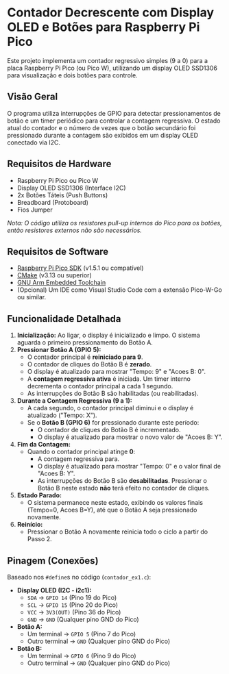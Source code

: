 # Contador Decrescente com Display OLED e Botões para Raspberry Pi Pico

Este projeto implementa um contador regressivo simples (9 a 0) para a placa Raspberry Pi Pico (ou Pico W), utilizando um display OLED SSD1306 para visualização e dois botões para controle.

## Visão Geral

O programa utiliza interrupções de GPIO para detectar pressionamentos de botão e um timer periódico para controlar a contagem regressiva. O estado atual do contador e o número de vezes que o botão secundário foi pressionado durante a contagem são exibidos em um display OLED conectado via I2C.

## Requisitos de Hardware

*   Raspberry Pi Pico ou Pico W
*   Display OLED SSD1306 (Interface I2C)
*   2x Botões Táteis (Push Buttons)
*   Breadboard (Protoboard)
*   Fios Jumper

*Nota: O código utiliza os resistores pull-up internos do Pico para os botões, então resistores externos não são necessários.*

## Requisitos de Software

*   [Raspberry Pi Pico SDK](https://github.com/raspberrypi/pico-sdk) (v1.5.1 ou compatível)
*   [CMake](https://cmake.org/) (v3.13 ou superior)
*   [GNU Arm Embedded Toolchain](https://developer.arm.com/tools-and-software/open-source-software/developer-tools/gnu-toolchain/gnu-rm)
*   (Opcional) Um IDE como Visual Studio Code com a extensão Pico-W-Go ou similar.

## Funcionalidade Detalhada

1.  **Inicialização:** Ao ligar, o display é inicializado e limpo. O sistema aguarda o primeiro pressionamento do Botão A.
2.  **Pressionar Botão A (GPIO 5):**
    *   O contador principal é **reiniciado para 9**.
    *   O contador de cliques do Botão B é **zerado**.
    *   O display é atualizado para mostrar "Tempo: 9" e "Acoes B: 0".
    *   A **contagem regressiva ativa** é iniciada. Um timer interno decrementa o contador principal a cada 1 segundo.
    *   As interrupções do Botão B são habilitadas (ou reabilitadas).
3.  **Durante a Contagem Regressiva (9 a 1):**
    *   A cada segundo, o contador principal diminui e o display é atualizado ("Tempo: X").
    *   Se o **Botão B (GPIO 6)** for pressionado durante este período:
        *   O contador de cliques do Botão B é incrementado.
        *   O display é atualizado para mostrar o novo valor de "Acoes B: Y".
4.  **Fim da Contagem:**
    *   Quando o contador principal atinge **0**:
        *   A contagem regressiva para.
        *   O display é atualizado para mostrar "Tempo: 0" e o valor final de "Acoes B: Y".
        *   As interrupções do Botão B são **desabilitadas**. Pressionar o Botão B neste estado **não** terá efeito no contador de cliques.
5.  **Estado Parado:**
    *   O sistema permanece neste estado, exibindo os valores finais (Tempo=0, Acoes B=Y), até que o Botão A seja pressionado novamente.
6.  **Reinício:**
    *   Pressionar o Botão A novamente reinicia todo o ciclo a partir do Passo 2.

## Pinagem (Conexões)

Baseado nos `#define`s no código (`contador_ex1.c`):

*   **Display OLED (I2C - i2c1):**
    *   `SDA` -> `GPIO 14` (Pino 19 do Pico)
    *   `SCL` -> `GPIO 15` (Pino 20 do Pico)
    *   `VCC` -> `3V3(OUT)` (Pino 36 do Pico)
    *   `GND` -> `GND` (Qualquer pino GND do Pico)
*   **Botão A:**
    *   Um terminal -> `GPIO 5` (Pino 7 do Pico)
    *   Outro terminal -> `GND` (Qualquer pino GND do Pico)
*   **Botão B:**
    *   Um terminal -> `GPIO 6` (Pino 9 do Pico)
    *   Outro terminal -> `GND` (Qualquer pino GND do Pico)

